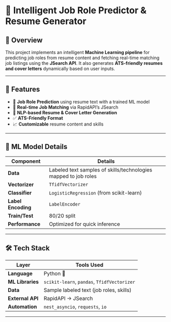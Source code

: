 # 🧠 Intelligent Job Role Predictor & Resume Generator

## 📌 Overview

This project implements an intelligent **Machine Learning pipeline** for predicting job roles from resume content and fetching real-time matching job listings using the **JSearch API**. It also generates **ATS-friendly resumes and cover letters** dynamically based on user inputs.

---

## 🚀 Features

- 🔎 **Job Role Prediction** using resume text with a trained ML model  
- 💼 **Real-time Job Matching** via RapidAPI’s JSearch  
- 🧠 **NLP-based Resume & Cover Letter Generation**  
- ✅ **ATS-Friendly Format**  
- 📈 **Customizable** resume content and skills  

---

## 🧠 ML Model Details

| Component          | Details                                  |
|--------------------|-------------------------------------------|
| **Data**           | Labeled text samples of skills/technologies mapped to job roles |
| **Vectorizer**     | `TfidfVectorizer`                         |
| **Classifier**     | `LogisticRegression` (from scikit-learn) |
| **Label Encoding** | `LabelEncoder`                           |
| **Train/Test**     | 80/20 split                              |
| **Performance**    | Optimized for quick inference            |

---

## 🛠️ Tech Stack

| Layer            | Tools Used                                 |
|------------------|---------------------------------------------|
| **Language**     | Python 🐍                                   |
| **ML Libraries** | `scikit-learn`, `pandas`, `TfidfVectorizer` |
| **Data**         | Sample labeled text (job roles, skills)     |
| **External API** | RapidAPI → JSearch                          |
| **Automation**   | `nest_asyncio`, `requests`, `io`            |

---


